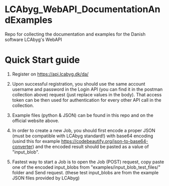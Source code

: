 # LCAbyg_WebAPI_DocumentationAndExamples
Repo for collecting the documentation and examples for the Danish software LCAbyg's WebAPI

# Quick Start guide

1. Register on https://api.lcabyg.dk/da/
2. Upon successful registration, you should use the same account username and password in the Login API (you can find it in the postman collection above) request (just replace values in the body). That access token can be then used for authentication for every other API call in the collection.
3. Example files (python & JSON) can be found in this repo and on the official website above.

4. In order to create a new Job, you should first encode a proper JSON (must be compatible with LCAbyg standard!) with base64 encoding (usind this for example https://codebeautify.org/json-to-base64-converter) and the encoded result should be pasted as a value of "input_blob".
5. Fastest way to start a Job is to open the Job (POST) request, copy paste one of the encoded input_blobs from "examples/input_blob_test_files/" folder and Send request. (these test input_blobs are from the example JSON files provided by LCAbyg)

